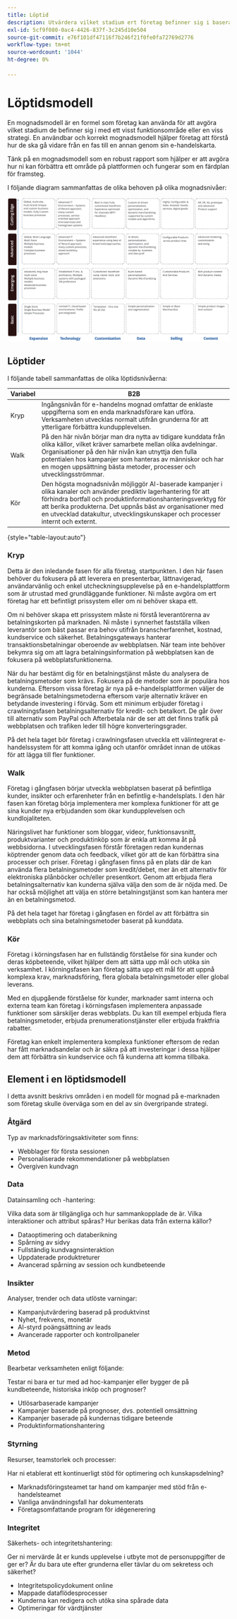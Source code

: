 ```yaml
---
title: Löptid
description: Utvärdera vilket stadium ert företag befinner sig i baserat på denna mognadsmodell.
exl-id: 5cf9f080-0ac4-4426-837f-3c245d10e504
source-git-commit: e76f101df47116f7b246f21f0fe0fa72769d2776
workflow-type: tm+mt
source-wordcount: '1044'
ht-degree: 0%

---
```


# Löptidsmodell

En mognadsmodell är en formel som företag kan använda för att avgöra vilket stadium de befinner sig i med ett visst funktionsområde eller en viss strategi. En användbar och korrekt mognadsmodell hjälper företag att förstå hur de ska gå vidare från en fas till en annan genom sin e-handelskarta.

Tänk på en mognadsmodell som en robust rapport som hjälper er att avgöra hur ni kan förbättra ett område på plattformen och fungerar som en färdplan för framsteg.

I följande diagram sammanfattas de olika behoven på olika mognadsnivåer:

![Behov över mognadsnivåer - diagram](../../assets/playbooks/maturity-levels.png)

## Löptider

I följande tabell sammanfattas de olika löptidsnivåerna:

| Variabel | B2B |
-----------|----------|
| Kryp | Ingångsnivån för e-handelns mognad omfattar de enklaste uppgifterna som en enda marknadsförare kan utföra. Verksamheten utvecklas normalt utifrån grunderna för att ytterligare förbättra kundupplevelsen. |
| Walk | På den här nivån börjar man dra nytta av tidigare kunddata från olika källor, vilket kräver samarbete mellan olika avdelningar.  Organisationer på den här nivån kan utnyttja den fulla potentialen hos kampanjer som hanteras av människor och har en mogen uppsättning bästa metoder, processer och utvecklingsströmmar. |
| Kör | Den högsta mognadsnivån möjliggör AI-baserade kampanjer i olika kanaler och använder prediktiv lagerhantering för att förhindra bortfall och produktinformationshanteringsverktyg för att berika produkterna. Det uppnås bäst av organisationer med en utvecklad datakultur, utvecklingskunskaper och processer internt och externt. |

{style="table-layout:auto"}

### Kryp

Detta är den inledande fasen för alla företag, startpunkten. I den här fasen behöver du fokusera på att leverera en presenterbar, lättnavigerad, användarvänlig och enkel utcheckningsupplevelse på en e-handelsplattform som är utrustad med grundläggande funktioner. Ni måste avgöra om ert företag har ett befintligt prissystem eller om ni behöver skapa ett.

Om ni behöver skapa ett prissystem måste ni förstå leverantörerna av betalningskorten på marknaden. Ni måste i synnerhet fastställa vilken leverantör som bäst passar era behov utifrån branscherfarenhet, kostnad, kundservice och säkerhet. Betalningsgateways hanterar transaktionsbetalningar oberoende av webbplatsen. När team inte behöver bekymra sig om att lagra betalningsinformation på webbplatsen kan de fokusera på webbplatsfunktionerna.

När du har bestämt dig för en betalningstjänst måste du analysera de betalningsmetoder som krävs. Fokusera på de metoder som är populära hos kunderna. Eftersom vissa företag är nya på e-handelsplattformen väljer de begränsade betalningsmetoderna eftersom varje alternativ kräver en betydande investering i förväg. Som ett minimum erbjuder företag i crawlningsfasen betalningsalternativ för kredit- och betalkort. De går över till alternativ som PayPal och Afterbetala när de ser att det finns trafik på webbplatsen och trafiken leder till högre konverteringsgrader.

På det hela taget bör företag i crawlningsfasen utveckla ett välintegrerat e-handelssystem för att komma igång och utanför området innan de utökas för att lägga till fler funktioner.

### Walk

Företag i gångfasen börjar utveckla webbplatsen baserat på befintliga kunder, insikter och erfarenheter från en befintlig e-handelsplats. I den här fasen kan företag börja implementera mer komplexa funktioner för att ge sina kunder nya erbjudanden som ökar kundupplevelsen och kundlojaliteten.

Näringslivet har funktioner som bloggar, videor, funktionsavsnitt, produktvarianter och produktinköp som är enkla att komma åt på webbsidorna. I utvecklingsfasen förstår företagen redan kundernas köptrender genom data och feedback, vilket gör att de kan förbättra sina processer och priser. Företag i gångfasen finns på en plats där de kan använda flera betalningsmetoder som kredit/debet, mer än ett alternativ för elektroniska plånböcker och/eller presentkort. Genom att erbjuda flera betalningsalternativ kan kunderna själva välja den som de är nöjda med. De har också möjlighet att välja en större betalningstjänst som kan hantera mer än en betalningsmetod.

På det hela taget har företag i gångfasen en fördel av att förbättra sin webbplats och sina betalningsmetoder baserat på kunddata.

### Kör

Företag i körningsfasen har en fullständig förståelse för sina kunder och deras köpbeteende, vilket hjälper dem att sätta upp mål och utöka sin verksamhet. I körningsfasen kan företag sätta upp ett mål för att uppnå komplexa krav, marknadsföring, flera globala betalningsmetoder eller global leverans.

Med en djupgående förståelse för kunder, marknader samt interna och externa team kan företag i körningsfasen implementera anpassade funktioner som särskiljer deras webbplats. Du kan till exempel erbjuda flera betalningsmetoder, erbjuda prenumerationstjänster eller erbjuda fraktfria rabatter.

Företag kan enkelt implementera komplexa funktioner eftersom de redan har fått marknadsandelar och är säkra på att investeringar i dessa hjälper dem att förbättra sin kundservice och få kunderna att komma tillbaka.

## Element i en löptidsmodell

I detta avsnitt beskrivs områden i en modell för mognad på e-marknaden som företag skulle överväga som en del av sin övergripande strategi.

### Åtgärd

Typ av marknadsföringsaktiviteter som finns:

- Webblager för första sessionen
- Personaliserade rekommendationer på webbplatsen
- Övergiven kundvagn

### Data

Datainsamling och -hantering:

Vilka data som är tillgängliga och hur sammankopplade de är. Vilka interaktioner och attribut spåras? Hur berikas data från externa källor?

- Dataoptimering och databerikning
- Spårning av sidvy
- Fullständig kundvagnsinteraktion
- Uppdaterade produktreturer
- Avancerad spårning av session och kundbeteende

### Insikter

Analyser, trender och data utlöste varningar:

- Kampanjutvärdering baserad på produktvinst
- Nyhet, frekvens, monetär
- AI-styrd poängsättning av leads
- Avancerade rapporter och kontrollpaneler

### Metod

Bearbetar verksamheten enligt följande:

Testar ni bara er tur med ad hoc-kampanjer eller bygger de på kundbeteende, historiska inköp och prognoser?

- Utlösarbaserade kampanjer
- Kampanjer baserade på prognoser, dvs. potentiell omsättning
- Kampanjer baserade på kundernas tidigare beteende
- Produktinformationshantering

### Styrning

Resurser, teamstorlek och processer:

Har ni etablerat ett kontinuerligt stöd för optimering och kunskapsdelning?

- Marknadsföringsteamet tar hand om kampanjer med stöd från e-handelsteamet
- Vanliga användningsfall har dokumenterats
- Företagsomfattande program för idégenerering

### Integritet

Säkerhets- och integritetshantering:

Ger ni mervärde åt er kunds upplevelse i utbyte mot de personuppgifter de ger er? Är du bara ute efter grunderna eller tävlar du om sekretess och säkerhet?

- Integritetspolicydokument online
- Mappade dataflödesprocesser
- Kunderna kan redigera och utöka sina spårade data
- Optimeringar för värdtjänster
